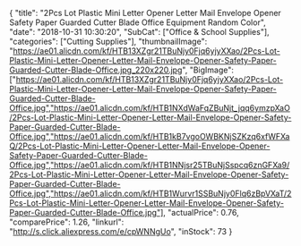{
	"title": "2Pcs Lot Plastic Mini Letter Opener Letter Mail Envelope Opener Safety Paper Guarded Cutter Blade Office Equipment Random Color",
	"date": "2018-10-31 10:30:20",
	"SubCat": ["Office & School Supplies"],
	"categories": ["Cutting Supplies"],
	"thumbnailImage": "https://ae01.alicdn.com/kf/HTB13XZgr21TBuNjy0Fjq6yjyXXao/2Pcs-Lot-Plastic-Mini-Letter-Opener-Letter-Mail-Envelope-Opener-Safety-Paper-Guarded-Cutter-Blade-Office.jpg_220x220.jpg",
	"BigImage": ["https://ae01.alicdn.com/kf/HTB13XZgr21TBuNjy0Fjq6yjyXXao/2Pcs-Lot-Plastic-Mini-Letter-Opener-Letter-Mail-Envelope-Opener-Safety-Paper-Guarded-Cutter-Blade-Office.jpg","https://ae01.alicdn.com/kf/HTB1NXdWaFqZBuNjt_jqq6ymzpXaO/2Pcs-Lot-Plastic-Mini-Letter-Opener-Letter-Mail-Envelope-Opener-Safety-Paper-Guarded-Cutter-Blade-Office.jpg","https://ae01.alicdn.com/kf/HTB1kB7vgoOWBKNjSZKzq6xfWFXaQ/2Pcs-Lot-Plastic-Mini-Letter-Opener-Letter-Mail-Envelope-Opener-Safety-Paper-Guarded-Cutter-Blade-Office.jpg","https://ae01.alicdn.com/kf/HTB1NNjsr25TBuNjSspcq6znGFXa9/2Pcs-Lot-Plastic-Mini-Letter-Opener-Letter-Mail-Envelope-Opener-Safety-Paper-Guarded-Cutter-Blade-Office.jpg","https://ae01.alicdn.com/kf/HTB1Wurvr1SSBuNjy0Flq6zBpVXaT/2Pcs-Lot-Plastic-Mini-Letter-Opener-Letter-Mail-Envelope-Opener-Safety-Paper-Guarded-Cutter-Blade-Office.jpg"],
	"actualPrice": 0.76,
	"comparePrice": 1.26,
	"linkurl": "http://s.click.aliexpress.com/e/cpWNNgUo",
	"inStock": 73
}
